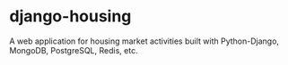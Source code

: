 # django-housing
A web application for housing market activities built with Python-Django, MongoDB, PostgreSQL, Redis, etc.
